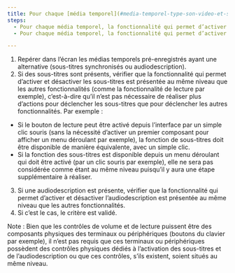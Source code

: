 ```yaml
---
title: Pour chaque [média temporel](#media-temporel-type-son-video-et-synchronise), les fonctionnalités de [contrôle des alternatives](#controle-primaire-d-un-media-temporel) respectent-elles ces conditions ?
steps:
  - Pour chaque média temporel, la fonctionnalité qui permet d’activer et désactiver les sous-titres est présentée au même niveau que les autres fonctionnalités de contrôle primaires ;
  - Pour chaque média temporel, la fonctionnalité qui permet d’activer et désactiver l’audiodescription est présentée au même niveau que les autres fonctionnalités de contrôle primaires.

---
```


1. Repérer dans l’écran les médias temporels pré-enregistrés ayant une alternative (sous-titres synchronisés ou audiodescription).
2. Si des sous-titres sont présents, vérifier que la fonctionnalité qui permet d’activer et désactiver les sous-titres est présentée au même niveau que les autres fonctionnalités (comme la fonctionnalité de lecture par exemple), c’est-à-dire qu’il n’est pas nécessaire de réaliser plus d’actions pour déclencher les sous-titres que pour déclencher les autres fonctionnalités. Par exemple : 
  - Si le bouton de lecture peut être activé depuis l’interface par un simple clic souris (sans la nécessité d’activer un premier composant pour afficher un menu déroulant par exemple), la fonction de sous-titres doit être disponible de manière équivalente, avec un simple clic. 
  - Si la fonction des sous-titres est disponible depuis un menu déroulant qui doit être activé (par un clic souris par exemple), elle ne sera pas considérée comme étant au même niveau puisqu’il y aura une étape supplémentaire à réaliser.
3. Si une audiodescription est présente, vérifier que la fonctionnalité qui permet d’activer et désactiver l’audiodescription est présentée au même niveau que les autres fonctionnalités.
4. Si c’est le cas, le critère est validé.

Note : Bien que les contrôles de volume et de lecture puissent être des composants physiques des terminaux ou périphériques (boutons du clavier par exemple), il n’est pas requis que ces terminaux ou périphériques possèdent des contrôles physiques dédiés à l’activation des sous-titres et de l’audiodescription ou que ces contrôles, s’ils existent, soient situés au même niveau.
